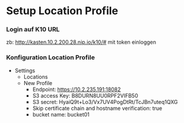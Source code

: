 # Setup Location Profile

### Login auf K10 URL
zb:
http://kasten.10.2.200.28.nip.io/k10/#
mit token einloggen

### Konfiguration Location Profile
- Settings
  - Locations
  - New Profile
      - Endpoint: https://10.2.235.191:18082
      - S3 access Key: B8DURN8UU0RPF2VIFB50
      - S3 secret: HyaiQ9t+Lo3/Vx7UV4PogDtRt/TcJBn7uteq1QXG
      - Skip certificate chain and hostname verification: true
      - bucket name: bucket01
